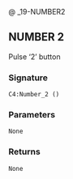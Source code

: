 @ \_19-NUMBER2
## NUMBER 2

Pulse ‘2’ button


### Signature

`C4:Number_2 ()`


### Parameters

`None`


### Returns

`None`
